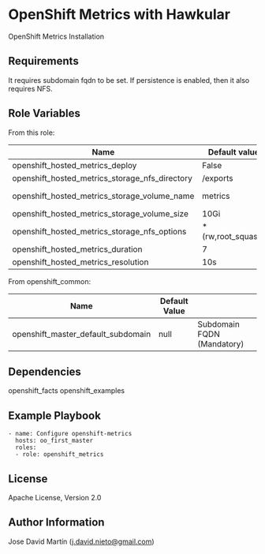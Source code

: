 OpenShift Metrics with Hawkular
====================

OpenShift Metrics Installation

Requirements
------------
It requires subdomain fqdn to be set.
If persistence is enabled, then it also requires NFS.

Role Variables
--------------

From this role:

| Name                                            | Default value         |                                                             |
|-------------------------------------------------|-----------------------|-------------------------------------------------------------|
| openshift_hosted_metrics_deploy                 | False                 | If metrics should be deployed                               |
| openshift_hosted_metrics_storage_nfs_directory  | /exports              | Root export directory.                                      |
| openshift_hosted_metrics_storage_volume_name    | metrics               | Metrics volume within openshift_hosted_metrics_volume_dir   |
| openshift_hosted_metrics_storage_volume_size    | 10Gi                  | Metrics volume size                                         |
| openshift_hosted_metrics_storage_nfs_options    | *(rw,root_squash)     | NFS options for configured exports.                         |
| openshift_hosted_metrics_duration               | 7                     | Metrics query duration                                      |
| openshift_hosted_metrics_resolution             | 10s                   | Metrics resolution                                          |


From openshift_common:

| Name                                  | Default Value  |                                        |
|---------------------------------------|----------------|----------------------------------------|
| openshift_master_default_subdomain    | null           | Subdomain FQDN (Mandatory)             |


Dependencies
------------
openshift_facts
openshift_examples

Example Playbook
----------------

```
- name: Configure openshift-metrics
  hosts: oo_first_master
  roles:
  - role: openshift_metrics
```

License
-------

Apache License, Version 2.0

Author Information
------------------

Jose David Martín (j.david.nieto@gmail.com)
